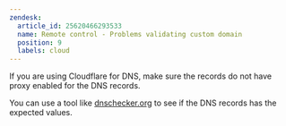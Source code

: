 ```yaml
---
zendesk:
  article_id: 25620466293533
  name: Remote control - Problems validating custom domain
  position: 9
  labels: cloud
---
```


If you are using Cloudflare for DNS, make sure the records do not have proxy enabled for the DNS records.

You can use a tool like [dnschecker.org](https://dnschecker.org/) to see if the DNS records has the expected values.
